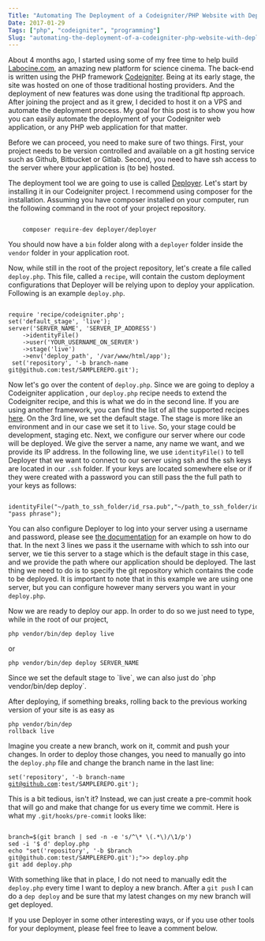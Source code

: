 ```yaml
---
Title: "Automating The Deployment of a Codeigniter/PHP Website with Deployer"
Date: 2017-01-29
Tags: ["php", "codeigniter", "programming"]
Slug: "automating-the-deployment-of-a-codeigniter-php-website-with-deployer"
---
```


About 4 months ago, I started using some of my free time to help build [Labocine.com](http://labocine.com/), an amazing new platform for science cinema.  The back-end is written using the PHP framework [Codeigniter](https://www.codeigniter.com/). Being at its early stage, the site was hosted on one of those traditional hosting providers. And the deployment of new features was done using the traditional ftp approach. After joining the project and as it grew, I decided to host it on a VPS and automate the deployment process. My goal for this post is to show you how you can easily automate the deployment of your Codeigniter web application, or any PHP web application for that matter.

Before we can proceed, you need to make sure of two things. First, your project needs to be version controlled and available on a git hosting service such as Github, Bitbucket or Gitlab. Second, you need to have ssh access to the server where your application is (to be) hosted. 

The deployment tool we are going to use is called [Deployer](https://deployer.org/). Let's start by installing it in our Codeigniter project. I recommend using composer for the installation. Assuming you have composer installed on your computer, run the following command in the root of your project repository. 
<pre><code class="php">
    composer require-dev deployer/deployer
</code></pre>

You should now have a `bin` folder along with a `deployer` folder inside the `vendor` folder in your application root. 

Now, while still in the root of the project repository, let's create a file called `deploy.php`. This file, called a `recipe`,  will contain the custom deployment configurations that Deployer will be relying upon to deploy your application. Following is an example `deploy.php`. 

<pre><code class="php7">
require 'recipe/codeigniter.php';
set('default_stage', 'live');
server('SERVER_NAME', 'SERVER_IP_ADDRESS')
    ->identityFile()
    ->user('YOUR_USERNAME_ON_SERVER')
    ->stage('live')
    ->env('deploy_path', '/var/www/html/app');
 set('repository', '-b branch-name git@github.com:test/SAMPLEREPO.git');
</code></pre>

Now let's go over the content of `deploy.php`. Since we are going to deploy a Codeigniter application , our `deploy.php` recipe needs to extend the Codeigniter recipe, and this is what we do in the second line. If you are using another framework, you can find the list of all the supported recipes [here](https://github.com/deployphp/deployer/tree/master/recipe). 
On the 3rd line, we set the default stage. The stage is more like an environment and in our case we set it to `live`. So, your stage could be development, staging etc. Next, we configure our server where our code will be deployed. We give the server a name, any name we want, and we provide its IP address. In the following line, we use `identityFile()` to tell Deployer that we want to connect to our server using ssh and the ssh keys are located in our `.ssh` folder. If your keys are located somewhere else or if they were created with a password you can still pass the the full path to your keys as follows:

<pre><code class="php">
identityFile("~/path_to_ssh_folder/id_rsa.pub","~/path_to_ssh_folder/id_rsa", "pass phrase");
</code></pre>

You can also configure Deployer to log into your server using a username and password, please see [the documentation](https://deployer.org/docs/servers) for an example on how to do that. In the next 3 lines we pass it the username with which to ssh into our server, we tie this server to a stage which is the default stage in this case, and we provide the path where our application should be deployed. The last thing we need to do is to  specify the git repository which contains the code to be deployed. It is important to note that in this example we are using one server, but you can configure however many servers you want in your `deploy.php`.

Now we are ready to deploy our app. In order to do so we just need to type, while in the root of our project,
<pre><code>php vendor/bin/dep deploy live</code></pre> or 
<pre><code>php vendor/bin/dep deploy SERVER_NAME</code></pre> Since we set the default stage to `live`, we can also just do `php vendor/bin/dep deploy`. 

After deploying, if something breaks, rolling back to the previous working version of your site is as easy as <pre><code>php vendor/bin/dep rollback live </code></pre> 

Imagine you create a new branch, work on it, commit and push your changes. In order to deploy those changes, you need to manually go into the `deploy.php` file and change the branch name in the last line: <pre><code>set('repository', '-b branch-name git@github.com:test/SAMPLEREPO.git');</code></pre>This is a bit tedious, isn't it? Instead, we can just create a pre-commit hook that will go and make that change for us every time we commit. Here is what my `.git/hooks/pre-commit` looks like:

<pre><code class="bash">
branch=$(git branch | sed -n -e 's/^\* \(.*\)/\1/p')
sed -i '$ d' deploy.php
echo "set('repository', '-b $branch git@github.com:test/SAMPLEREPO.git');">> deploy.php
git add deploy.php
</code></pre>

With something like that in place, I do not need to manually edit the `deploy.php`  every time I want to deploy a new branch. After a `git push` I can do a `dep deploy` and be sure that my latest changes on my new branch will get deployed. 

If you use Deployer in some other interesting ways, or if you use other tools for your deployment, please feel free to leave a comment below. 
